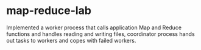 # map-reduce-lab
Implemented a worker process that calls application Map and Reduce functions and handles
reading and writing files, coordinator process hands out tasks to workers and copes with failed workers.
